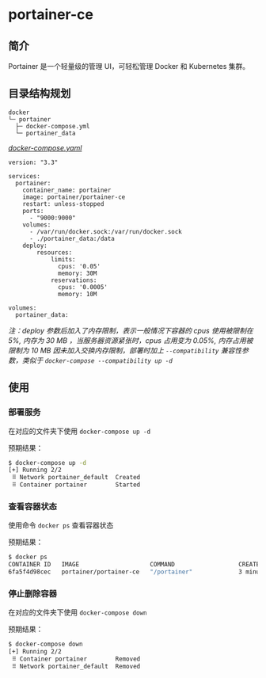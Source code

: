 # portainer-ce

## 简介

Portainer 是一个轻量级的管理 UI，可轻松管理 Docker 和 Kubernetes 集群。

## 目录结构规划

```
docker
└─ portainer
  ├─ docker-compose.yml
  └─ portainer_data
```

[_docker-compose.yaml_](docker-compose.yaml)
```
version: "3.3"

services:
  portainer:
    container_name: portainer
    image: portainer/portainer-ce
    restart: unless-stopped
    ports:
      - "9000:9000"
    volumes:
      - /var/run/docker.sock:/var/run/docker.sock
      - ./portainer_data:/data
    deploy:
        resources:
            limits:
              cpus: '0.05'
              memory: 30M 
            reservations:
              cpus: '0.0005'
              memory: 10M 

volumes:
  portainer_data:
```

_注：deploy 参数后加入了内存限制，表示一般情况下容器的 cpus 使用被限制在 5%, 内存为 30 MB ，当服务器资源紧张时，cpus 占用变为 0.05%, 内存占用被限制为 10 MB_
_因未加入交换内存限制，部署时加上 `--compatibility` 兼容性参数，类似于 `docker-compose --compatibility up -d`_

## 使用

### 部署服务

在对应的文件夹下使用 `docker-compose up -d`

预期结果：

```bash
$ docker-compose up -d
[+] Running 2/2
 ⠿ Network portainer_default  Created                                       
 ⠿ Container portainer        Started
```

### 查看容器状态

使用命令 `docker ps` 查看容器状态

预期结果：

```bash
$ docker ps
CONTAINER ID   IMAGE                    COMMAND                  CREATED             STATUS             PORTS                                                           NAMES
6fa5f4d98cec   portainer/portainer-ce   "/portainer"             3 minutes ago       Up 3 minutes       8000/tcp, 9443/tcp, 0.0.0.0:9000->9000/tcp, :::9000->9000/tcp   portainer
```

### 停止删除容器

在对应的文件夹下使用 `docker-compose down`

预期结果：

```bash
$ docker-compose down
[+] Running 2/2
 ⠿ Container portainer        Removed                                       
 ⠿ Network portainer_default  Removed 
``` 